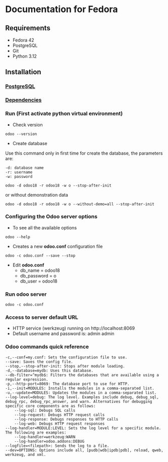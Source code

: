 # Documentation for Fedora
## Requirements
* Fedora 42
* PostgreSQL
* Git
* Python 3.12

## Installation

### [PostgreSQL](./POSTGRESQL.md)
### [Dependencies](./DEPENDENCIES.md)
### Run (First activate python virtual environment)
* Check version
```
odoo --version
```
* Create database

Use this command only in first time for create the database, the parameters are:

    -d: database name
    -r: username
    -w: password
```
odoo -d odoo18 -r odoo18 -w o --stop-after-init
```
or without demonstration data
```
odoo -d odoo18 -r odoo18 -w o --without-demo=all --stop-after-init
```
### Configuring the Odoo server options
* To see all the available options
```
odoo --help
```
* Creates a new **odoo.conf** configuration file
```
odoo -c odoo.conf --save --stop
```
* Edit **odoo.conf**
  * db_name = odoo18
  * db_password = o
  * db_user = odoo18
### Run odoo server
```
odoo -c odoo.conf
```
### Access to server default URL
* HTTP service (werkzeug) running on http://localhost:8069
* Default username and password is: admin admin
### Odoo commands quick reference

    -c,--conf=my.conf: Sets the configuration file to use.
    --save: Saves the config file.
    --stop,--stop-after-init: Stops after module loading.
    -d,--database=mydb: Uses this database.
    --db-filter=^mydb$: Filters the databases that are available using a regular expression.
    -p,--http-port=8069: The database port to use for HTTP.
    -i,--init=MODULES: Installs the modules in a comma-separated list.
    -u,--update=MODULES: Updates the modules in a comma-separated list.
    --log-level=debug: The log level. Examples include debug, debug_sql, debug_rpc, debug_rpc_answer, and warn. Alternatives for debugging specific core components are as follows:
        --log-sql: Debugs SQL calls
        --log-request: Debugs HTTP request calls
        --log-response: Debugs responses to HTTP calls
        --log-web: Debugs HTTP request responses
    --log-handler=MODULE:LEVEL: Sets the log level for a specific module. The following are examples:
        --log-handler=werkzeug:WARN
        --log-handler=odoo.addons:DEBUG
    --logfile=<filepath>: Sends the log to a file.
    --dev=OPTIONS: Options include all, [pudb|wdb|ipdb|pdb], reload, qweb, werkzeug, and xml.
